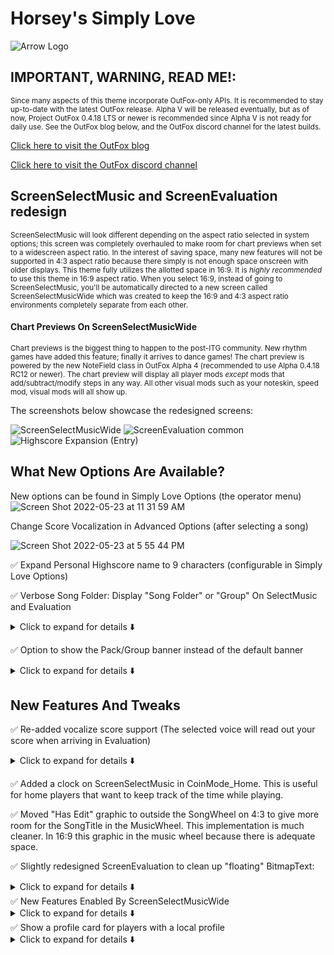 # Horsey's Simply Love

![Arrow Logo](https://i.imgur.com/oZmxyGo.png)

## IMPORTANT, WARNING, READ ME!:

<sup>Since many aspects of this theme incorporate OutFox-only APIs. It is recommended to stay up-to-date with the latest OutFox release. Alpha V will be released eventually, but as of now, Project OutFox 0.4.18 LTS or newer is recommended since Alpha V is not ready for daily use. See the OutFox blog below, and the OutFox discord channel for the latest builds.</sup>

[Click here to visit the OutFox blog](https://projectoutfox.com)

[Click here to visit the OutFox discord channel](https://discord.gg/fXSX2TaRr5)

## ScreenSelectMusic and ScreenEvaluation redesign

<sup>ScreenSelectMusic will look different depending on the aspect ratio selected in system options; this screen was completely overhauled to make room for chart previews when set to a widescreen aspect ratio. In the interest of saving space, many new features will not be supported in 4:3 aspect ratio because there simply is not enough space onscreen with older displays. This theme fully utilizes the allotted space in 16:9. It is *highly recommended* to use this theme in 16:9 aspect ratio. When you select 16:9, instead of going to ScreenSelectMusic, you'll be automatically directed to a new screen called ScreenSelectMusicWide which was created to keep the 16:9 and 4:3 aspect ratio environments completely separate from each other.</sup>

#### Chart Previews On ScreenSelectMusicWide

<sup>Chart previews is the biggest thing to happen to the post-ITG community. New rhythm games have added this feature; finally it arrives to dance games! The chart preview is powered by the new NoteField class in OutFox Alpha 4 (recommended to use Alpha 0.4.18 RC12 or newer). The chart preview will display all player mods *except* mods that add/subtract/modify steps in any way. All other visual mods such as your noteskin, speed mod, visual mods will all show up. </sup>

The screenshots below showcase the redesigned screens:

![ScreenSelectMusicWide](https://user-images.githubusercontent.com/5679966/195915023-aff6b6ef-7f92-4847-b852-c2376be46186.png)
![ScreenEvaluation common](https://user-images.githubusercontent.com/5679966/169926744-86e2eaf0-1820-45a3-9f75-75a8852856d0.png)
![Highscore Expansion (Entry)](https://i.imgur.com/G574IaR.png)

## What New Options Are Available?

New options can be found in Simply Love Options (the operator menu)
![Screen Shot 2022-05-23 at 11 31 59 AM](https://user-images.githubusercontent.com/5679966/169884308-93d41c85-c3ad-4335-ad7e-80820b815f03.png)

Change Score Vocalization in Advanced Options (after selecting a song)

![Screen Shot 2022-05-23 at 5 55 44 PM](https://user-images.githubusercontent.com/5679966/169927408-13416f01-9011-48ea-87a4-c17f2db24214.png)

✅ Expand Personal Highscore name to 9 characters (configurable in Simply Love Options)

✅ Verbose Song Folder: Display "Song Folder" or "Group" On SelectMusic and Evaluation
<details>
  <summary>Click to expand for details ⬇️</summary>
SongDescription on ScreenSelectMusic and TitleAndBanner on ScreenEvaluation have been reworked to show either the song folder or song group from the currently selected song. There is a preference in Simple Love Options to toggle between the two; the default is to display the song Group. This is especially useful when sorting by anything other than group in the SongWheel. The rework of ScreenEvaluation shows only the current group because I don't see a need to display the exact folder a song is in on Evaluation.
  </details>

✅ Option to show the Pack/Group banner instead of the default banner

<details>
  <summary>Click to expand for details ⬇️</summary>

This is configurable in Simply Love Options. When a song group (pack) has a banner, but a song does not have a banner, the song group (pack) banner will be shown. When there is no group (pack) banner, and a song does not have a banner, the default banner will be shown. The default is to show the group banner when no banner is present.

 </details>

 ## New Features And Tweaks

 ✅ Re-added vocalize score support (The selected voice will read out your score when arriving in Evaluation)
<details>
  <summary>Click to expand for details ⬇️</summary>

You'll need to download the old vocalize pack [here](https://www.mediafire.com/file/5r4lvn6gb1ghwhk/Simply_Love_Vocalize.zip/file) and place it in ~/Other/

 If you placed the Vocalize pack correctly, the option to select a vocalization will appear in the "Advanced Options" page in Player Options, all the way at the bottom.
 </details>

✅ Added a clock on ScreenSelectMusic in CoinMode_Home. This is useful for home players that want to keep track of the time while playing.

✅ Moved "Has Edit" graphic to outside the SongWheel on 4:3 to give more room for the SongTitle in the MusicWheel. This implementation is much cleaner. In 16:9 this graphic in the music wheel because there is adequate space.

✅ Slightly redesigned ScreenEvaluation to clean up "floating" BitmapText:
<details>
  <summary>Click to expand for details ⬇️</summary>

  - Difficulty number is now in the coloured box along with the difficulty name (beginner, expert, etc).

  - Style (single/double) string was removed from the evaluation screen because it's redundant information when there is a graphical representation of style in the top right of the screen.

  - Song credit information is now in a quad that is the same colour as the difficulty box but darkened (ligher colour in rainbow mode). The difficulty box was also widened from a square to a rectangle to better fit the difficulty name text.

  </details>
✅ New Features Enabled By ScreenSelectMusicWide

<details>
  <summary>Click to expand for details ⬇️</summary>
Completely reworked ScreenSelectMusic; this screen is no longer very lopsided in appearance with the song wheel on the right side and player elements squished on the left side. The main goal of the rework was to put all of the P1 assets on the left and P2 assets on the right.

 - ScreenSelectMusicWide is now visually balanced

 - Chart Previews enabled by the new NoteField class in OutFox

 - There is a huge amount of real estate opened up for new features on this screen.

 - There is absolutely no second guessing which information pertains to which player.

 - Intuitively, song difficulty increases from left to right.

 In a future commit, I would like to change the I/O buttons for this screen making MenuLeft/PadLeft and MenuRight/PadRight select difficulty (without needing to double tap), and MenuUp and MenuDown scroll through the SongWheel.
  </details>
 ✅ Show a profile card for players with a local profile

<details>
  <summary>Click to expand for details ⬇️</summary>

 A profile card replaces the player name and avatar in the footer of ScreenSelectMusicWide and ScreenEvaluation. The profile card shows how many quads, tri-stars, duo-stars, and single-stars a player has achieved across ALL gametypes and difficulties along with a number of cool profile stats. Guest profiles (no profile) do not have a corresponding profile card. Make sure you make a local profile for yourself (or set up USB profiles) to get the most out of this theme.

- GetTotalScoresWithGrade() is a new function in Outfox Alpha 0.4.15 that makes profile star counts possible; previously, GetTotalStepsWithTopGrade() was used, but it is incredibly inefficient and would cause the engine to hang the more songs were loaded. The popular Waterfall theme gets around this by creating its own separate highscores tables which are more efficient to parse by the engine; it's not worth creating or "borrowing" similar code from Waterfall, so instead this theme will work best where GetTotalScoresWithGrade() is supported.

- USB profiles are untested because I don't use them but probably work just fine.
   </details>
